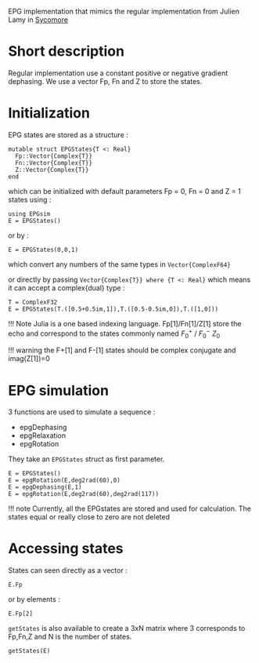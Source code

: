 EPG implementation that mimics the regular implementation from Julien Lamy in
[Sycomore](https://github.com/lamyj/sycomore/blob/master/src/sycomore/epg/Regular.cpp#L342)

# Short description
Regular implementation use a constant positive or negative gradient dephasing.
We use a vector Fp, Fn and Z to store the states.


# Initialization
EPG states are stored as a structure :
```
mutable struct EPGStates{T <: Real} 
  Fp::Vector{Complex{T}}
  Fn::Vector{Complex{T}}
  Z::Vector{Complex{T}}
end
```

which can be initialized with default parameters Fp = 0, Fn = 0 and Z = 1 states using :
```@example Regular
using EPGsim
E = EPGStates()
```

or by :

```@example Regular
E = EPGStates(0,0,1)
```

which convert any numbers of the same types in `Vector{ComplexF64}`

or directly by passing `Vector{Complex{T}} where {T <: Real}` which means it can accept a complex{dual} type :
```@example Regular
T = ComplexF32
E = EPGStates(T.([0.5+0.5im,1]),T.([0.5-0.5im,0]),T.([1,0]))
```
!!! Note
    Julia is a one based indexing language.
    Fp[1]/Fn[1]/Z[1] store the echo and correspond to the states commonly named $F_0^+$ / $F_0^-$ $Z_0$

!!! warning
    the F+[1] and F-[1] states should be complex conjugate and imag(Z[1])=0 

# EPG simulation
3 functions are used to simulate a sequence :
- epgDephasing
- epgRelaxation
- epgRotation

They take an `EPGStates` struct as first parameter.

```@example Regular
E = EPGStates()
E = epgRotation(E,deg2rad(60),0)
E = epgDephasing(E,1)
E = epgRotation(E,deg2rad(60),deg2rad(117))
```

!!! note
    Currently, all the EPGstates are stored and used for calculation. 
    The states equal or really close to zero are not deleted

# Accessing states
States can seen directly as a vector :
```@example Regular
E.Fp
```

or by elements :
```@example Regular
E.Fp[2]
```

`getStates` is also available to create a 3xN matrix where 3 corresponds to Fp,Fn,Z and N is the number of states.

```@example Regular
getStates(E)
```